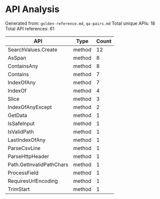 # API Analysis

Generated from: `golden-reference.md`, `qa-pairs.md`
Total unique APIs: 18
Total API references: 61

| API | Type | Count |
|-----|------|-------|
| SearchValues.Create | method | 12 |
| AsSpan | method | 8 |
| ContainsAny | method | 8 |
| Contains | method | 7 |
| IndexOfAny | method | 7 |
| IndexOf | method | 4 |
| Slice | method | 3 |
| IndexOfAnyExcept | method | 2 |
| GetData | method | 1 |
| IsSafeInput | method | 1 |
| IsValidPath | method | 1 |
| LastIndexOfAny | method | 1 |
| ParseCsvLine | method | 1 |
| ParseHttpHeader | method | 1 |
| Path.GetInvalidPathChars | method | 1 |
| ProcessField | method | 1 |
| RequiresUrlEncoding | method | 1 |
| TrimStart | method | 1 |
